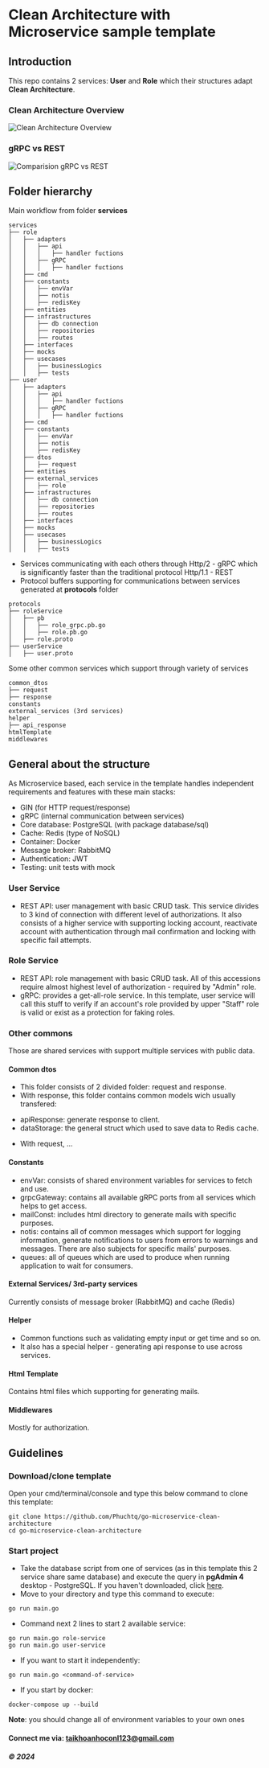 # Clean Architecture with Microservice sample template
 
## Introduction

This repo contains 2 services: **User** and **Role** which their structures adapt **Clean Architecture**.

### Clean Architecture Overview
![Clean Architecture Overview](./static/images/clean_architect.png)

### gRPC vs REST
![Comparision gRPC vs REST](./static/images/http1vs2.png)

## Folder hierarchy
Main workflow from folder **services**

```
services
├── role
│   ├── adapters
│   │   ├── api
│   │   │   ├── handler fuctions
│   │   ├── gRPC
│   │   │   ├── handler fuctions
│   ├── cmd
│   ├── constants
│   │   ├── envVar
│   │   ├── notis
│   │   ├── redisKey
│   ├── entities
│   ├── infrastructures
│   │   ├── db connection
│   │   ├── repositories
│   │   ├── routes
│   ├── interfaces
│   ├── mocks
│   ├── usecases
│   │   ├── businessLogics
│   │   ├── tests
├── user
│   ├── adapters
│   │   ├── api
│   │   │   ├── handler fuctions
│   │   ├── gRPC
│   │   │   ├── handler fuctions
│   ├── cmd
│   ├── constants
│   │   ├── envVar
│   │   ├── notis
│   │   ├── redisKey
│   ├── dtos
│   │   ├── request
│   ├── entities
│   ├── external_services
│   │   ├── role
│   ├── infrastructures
│   │   ├── db connection
│   │   ├── repositories
│   │   ├── routes
│   ├── interfaces
│   ├── mocks
│   ├── usecases
│   │   ├── businessLogics
│   │   ├── tests
```


- Services communicating with each others through Http/2 - gRPC which is significantly faster than the traditional protocol Http/1.1 - REST
- Protocol buffers supporting for communications between services generated at **protocols** folder

```
protocols
├── roleService
│   ├── pb
│   │   ├── role_grpc.pb.go
│   │   ├── role.pb.go
│   ├── role.proto
├── userService
│   ├── user.proto
```

Some other common services which support through variety of services

```
common_dtos
├── request
├── response
constants
external_services (3rd services)
helper
├── api_response
htmlTemplate
middlewares
```

## General about the structure
As Microservice based, each service in the template handles independent requirements and features with these main stacks:
- GIN (for HTTP request/response)
- gRPC (internal communication between services)
- Core database: PostgreSQL (with package database/sql)
- Cache: Redis (type of NoSQL)
- Container: Docker
- Message broker: RabbitMQ 
- Authentication: JWT
- Testing: unit tests with mock

### User Service
- REST API: user management with basic CRUD task. This service divides to 3 kind of connection with different level of authorizations. It also consists of a higher service with supporting locking account, reactivate account with authentication through mail confirmation and locking with specific fail attempts.

### Role Service
- REST API: role management with basic CRUD task. All of this accessions require almost highest level of authorization - required by "Admin" role.
- gRPC: provides a get-all-role service. In this template, user service will call this stuff to verify if an account's role provided by upper "Staff" role is valid or exist as a protection for faking roles.

### Other commons
Those are shared services with support multiple services with public data.

#### Common dtos
- This folder consists of 2 divided folder: request and response.
- With response, this folder contains common models wich usually transfered: 
+ apiResponse: generate response to client.
+ dataStorage: the general struct which used to save data to Redis cache.
- With request, ...

#### Constants
- envVar: consists of shared environment variables for services to fetch and use.
- grpcGateway: contains all available gRPC ports from all services which helps to get access.
- mailConst: includes html directory to generate mails with specific purposes.
- notis: contains all of common messages which support for logging information, generate notifications to users from errors to warnings and messages. There are also subjects for specific mails' purposes.
- queues: all of queues which are used to produce when running application to wait for consumers.

#### External Services/ 3rd-party services
Currently consists of message broker (RabbitMQ) and cache (Redis)

#### Helper
- Common functions such as validating empty input or get time and so on.
- It also has a special helper - generating api response to use across services.

#### Html Template
Contains html files which supporting for generating mails.

#### Middlewares
Mostly for authorization.


## Guidelines

### Download/clone template
Open your cmd/terminal/console and type this below command to clone this template:

```shell
git clone https://github.com/Phuchtq/go-microservice-clean-architecture
cd go-microservice-clean-architecture
```

### Start project
- Take the database script from one of services (as in this template this 2 service share same database) and execute the query in **pgAdmin 4** desktop - PostgreSQL. If you haven't downloaded, click [here](https://www.postgresql.org/).
- Move to your directory and type this command to execute:

```shell
go run main.go
```

- Command next 2 lines to start 2 available service:
```shell
go run main.go role-service
go run main.go user-service
```

- If you want to start it independently:
```shell
go run main.go <command-of-service>
```

- If you start by docker:
```shell
docker-compose up --build
```

**Note**: you should change all of environment variables to your own ones

#### Connect me via: taikhoanhoconl123@gmail.com

##### &#169; 2024


























